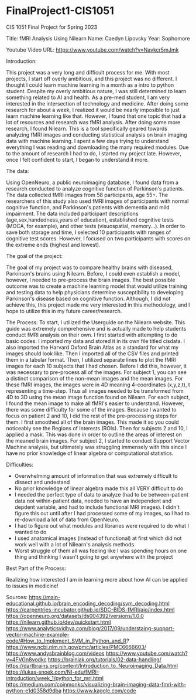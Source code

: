 # FinalProject1-CIS1051
CIS 1051 Final Project for Spring 2023 

Title: fMRI Analysis Using Nilearn
Name: Caedyn Lipovsky
Year: Sophomore

Youtube Video URL: 
https://www.youtube.com/watch?v=Navkcr5mJmk


Introduction: 

This project was a very long and difficult process for me. With most projects, I start off overly ambitious, and this project was no different. I thought I could learn machine learning in a month as a intro to python student. 
Despite my overly ambitious nature, I was still determined to learn something related to AI and health. As a pre-med student, I am very interested in the intersection of technology and medicine. 
After doing some research for about a week, I realized it would be nearly imposible to just learn machine learning like that. However, I found that one topic that had a lot of resources and research was fMRI analysis. 
After doing some more research, I found Nilearn. This is a tool specifically geared towards analyzing fMRI images and conducting statistical analysis on brain imaging data with machine learning. I spent a few days trying to understand everything I was reading and downloading the many required modules. 
Due to the amount of research I had to do, I started my project late. However, once I felt confident to start, I began to understand it more. 

The data: 

Using OpenNeuro, a public neuroimaging database, I found data from a research conducted to analyze cognitive function of Parkinson's patients. The data collected fMRI images from 58 participants, age 55+. The researchers of this study also used fMRI images of participants with normal cognitive function, and Parkinson's patients with dementia and mild impairment. 
The data included participant descriptions (age,sex,handedness,years of education), established cognitive tests (MOCA, for example), and other tests (visuospatial, memory...). 
In order to save both storage and time, I selected 10 participants with ranges of cognitive test scores. However, I focused on two participants with scores on the extreme ends (highest and lowest). 

The goal of the project: 

The goal of my project was to compare healthy brains with diseased, Parkinson's brains using Nilearn. Before, I could even establish a model, however, I needed to pre-process the brain images. 
The best possible outcome was to create a machine learning model that would utilize training and testing data to help physicians determine susceptibility to developing Parkinson's disease based on cognitive function. Although, I did not achieve this, this project made me very interested in this methodology, and I hope to utilize this in my future career/research. 

The Process: 
To start, I utilized the Userguide on the Nilearn website. This guide was extremely comprehensive and is actually made to help students conduct fMRI analysis on their own. 
I first started with attempting to do basic codes. I imported my data and stored it in its own file titled cisdata. I also imported the Harvard Oxford Brain Atlas as a standard for what my images should look like. 
Then I imported all of the CSV files and printed them in a tabular format.
Then, I utilized separate lines to plot the fMRI images for each 10 subjects that I had chosen. 
Before I did this, however, it was necessary to pre-process all of the images. For subject 1, you can see a distinct comparison of the non-mean images and the mean images. For these fMRI images, the images were in 4D meaning 4-coordinates (x,y,z,t), t representing a time-step. Thus all images needed to be transformed from 4D to 3D using the mean image function found on Nilearn. 
For each subject, I found the mean image to make all fMRI's easier to understand. However, there was some difficulty for some of the images. 
Because I wanted to focus on patient 2 and 10, I did the rest of the pre-processing steps for them. I first smoothed all of the brain images. This made it so you could noticeably see the Regions of Interests (ROIs). Then for subjects 2 and 10, I applied a mask. This was done in order to outline the areas of interest on the meaned brain images. 
For subject 2, I started to conduct Support Vector Machine analysis, but ultimately was struggling immensely with this since I have no prior knowledge of linear algebra or computational statistics. 

Difficulties: 
- Overwhelming amount of information that was extremely difficult to dissect and undestand
- No prior knowledge of linear algebra made this all VERY difficult to do
- I needed the perfect type of data to analyze (had to be between-patient data not within-patient data, needed to have an independent and depdent variable, and had to include functional MRI images). I didn't figure this out until after I had processed some of my images, so I had to re-download a lot of data from OpenNeuro. 
- I had to figure out what modules and libraries were required to do what I wanted to do
- I used anatomical images (instead of functional) at first which did not work well with a lot of Nilearn's analysis methods
- Worst struggle of them all was feeling like I was spending hours on one thing and thinking I wasn't going to get anywhere with the project 


Best Part of the Process: 

Realizing how interested I am in learning more about how AI can be applied to issues in medicine! 



Sources: 
https://main-educational.github.io/brain_encoding_decoding/svm_decoding.html
https://carpentries-incubator.github.io/SDC-BIDS-fMRI/aio/index.html
https://openneuro.org/datasets/ds004392/versions/1.0.0
https://nilearn.github.io/dev/quickstart.html
https://www.analyticsvidhya.com/blog/2017/09/understaing-support-vector-machine-example-code/#How_to_Implement_SVM_in_Python_and_R?
https://www.ncbi.nlm.nih.gov/pmc/articles/PMC6666603/
https://www.andysbrainblog.com/videos
https://www.youtube.com/watch?v=4FVGn8vodkc
https://brainiak.org/tutorials/02-data-handling/
https://dartbrains.org/content/Introduction_to_Neuroimaging_Data.html
https://lukas-snoek.com/NI-edu/fMRI-introduction/week_1/python_for_mri.html
https://medium.com/coinmonks/visualizing-brain-imaging-data-fmri-with-python-e1d0358d9dba
https://www.kaggle.com/code
